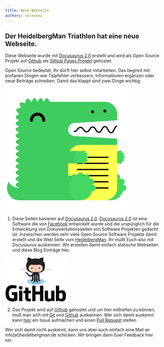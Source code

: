 ```yaml
---
title: Neue Webseite
authors: sklevenz
---
```


## Der HeidelbergMan Triathlon hat eine neue Webseite.

Diese Webseite wurde mit [Docusaurus 2.0](https://docusaurus.io/) erstellt und wird als Open Source Projekt auf [Github](https://github.com) als [Github Pages Projekt](https://github.com/heidelbergman-de/heidelbergman-de.github.io) gehostet. 

<!--truncate-->

Open Source bedeutet, Ihr dürft hier selbst mitarbeiten. Das beginnt mit profanen Dingen wie Tippfehler verbessern, Informationen ergänzen oder neue Beiträge schreiben. Damit das klappt sind zwei Dinge wichtig:

![Docusaurus](./img/docusaurus.svg)

1. Diese Seiten basieren auf [Docusaurus 2.0](https://docusaurus.io/). [Docusaurus 2.0](https://docusaurus.io/) ist eine Software die von [Facebook](https://facebook.com) entwickelt wurde und die urspünglich für die Entwicklung von Dokumentationsseiten von Software Projekten gedacht ist. Inzwischen werden sehr viele Open Source Software Projekte damit erstellt und die Web Seite vom [HeidelbergMan](https://www.heidelbergman.de). Ihr müßt Euch also mit Docusaurus auskennen. Wir erstellen damit einfach statische Webseiten und diese Blog Einträge hier.

![Github](./img/github-logo.png)

2. Das Projekt wird auf [Github](https://github.com) gehostet und um hier mithelfen zu können, muß man sich mit [Git](https://git-scm.com/) und [Github](https://github.com) auskennen. Wer sich damit auskennt kann [hier](https://github.com/heidelbergman-de/heidelbergman-de.github.io/issues) ein Issue aufmachen und einen [Pull Request](https://docs.github.com/en/pull-requests/collaborating-with-pull-requests/proposing-changes-to-your-work-with-pull-requests/about-pull-requests) stellen.

Wer sich damit nicht auskennt, kann uns aber auch einfach eine Mail an info[at]heidelbergman.de schicken. Wir bringen dann Euer Feedback hier ein.

